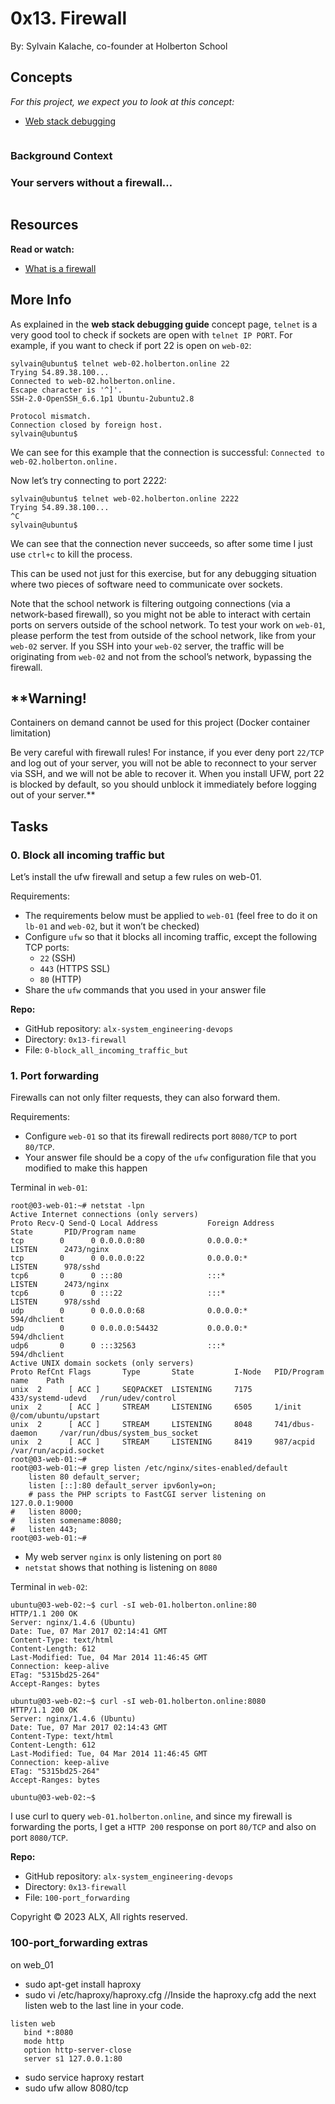 0x13. Firewall
==============

 By: Sylvain Kalache, co-founder at Holberton School

Concepts
--------
*For this project, we expect you to look at this concept:*
-  [Web stack debugging](https://intranet.alxswe.com/concepts/68)


<img src="https://s3.amazonaws.com/intranet-projects-files/holbertonschool-sysadmin_devops/284/V1HjQ1Y.png" alt="" loading="lazy" style="">

### Background Context
### Your servers without a firewall…
<img src="https://s3.amazonaws.com/intranet-projects-files/holbertonschool-sysadmin_devops/155/holbertonschool-firewall.gif" alt="" loading="lazy" style="">


Resources
---------
**Read or watch:**

-  [What is a firewall](https://intranet.alxswe.com/rltoken/vjB4LyHRdtEImzZcuD89ZQ)


More Info
---------
As explained in the **web stack debugging guide** concept page, `telnet` is a very good tool to check if sockets are open with `telnet IP PORT`. For example, if you want to check if port 22 is open on `web-02`:

```
sylvain@ubuntu$ telnet web-02.holberton.online 22
Trying 54.89.38.100...
Connected to web-02.holberton.online.
Escape character is '^]'.
SSH-2.0-OpenSSH_6.6.1p1 Ubuntu-2ubuntu2.8

Protocol mismatch.
Connection closed by foreign host.
sylvain@ubuntu$
```

We can see for this example that the connection is successful: `Connected to web-02.holberton.online.`

Now let’s try connecting to port 2222:
```
sylvain@ubuntu$ telnet web-02.holberton.online 2222
Trying 54.89.38.100...
^C
sylvain@ubuntu$
```

We can see that the connection never succeeds, so after some time I just use `ctrl+c` to kill the process.

This can be used not just for this exercise, but for any debugging situation where two pieces of software need to communicate over sockets.

Note that the school network is filtering outgoing connections (via a network-based firewall), so you might not be able to interact with certain ports on servers outside of the school network. To test your work on `web-01`, please perform the test from outside of the school network, like from your `web-02` server. If you SSH into your `web-02` server, the traffic will be originating from `web-02` and not from the school’s network, bypassing the firewall.


**Warning!
----------
Containers on demand cannot be used for this project (Docker container limitation)

Be very careful with firewall rules! For instance, if you ever deny port `22/TCP` and log out of your server, you will not be able to reconnect to your server via SSH, and we will not be able to recover it. When you install UFW, port 22 is blocked by default, so you should unblock it immediately before logging out of your server.**



Tasks
-----

### 0\. Block all incoming traffic but
Let’s install the ufw firewall and setup a few rules on web-01.

Requirements:
-  The requirements below must be applied to `web-01` (feel free to do it on `lb-01` and `web-02`, but it won’t be checked)
-  Configure `ufw` so that it blocks all incoming traffic, except the following TCP ports:
   -  `22` (SSH)
   -  `443` (HTTPS SSL)
   -  `80` (HTTP)
-  Share the `ufw` commands that you used in your answer file

**Repo:**
-  GitHub repository: `alx-system_engineering-devops`
-  Directory: `0x13-firewall`
-  File: `0-block_all_incoming_traffic_but`



### 1\. Port forwarding
Firewalls can not only filter requests, they can also forward them.

Requirements:
-  Configure `web-01` so that its firewall redirects port `8080/TCP` to port `80/TCP`.
-  Your answer file should be a copy of the `ufw` configuration file that you modified to make this happen

Terminal in `web-01`:

```
root@03-web-01:~# netstat -lpn
Active Internet connections (only servers)
Proto Recv-Q Send-Q Local Address           Foreign Address         State       PID/Program name
tcp        0      0 0.0.0.0:80              0.0.0.0:*               LISTEN      2473/nginx
tcp        0      0 0.0.0.0:22              0.0.0.0:*               LISTEN      978/sshd
tcp6       0      0 :::80                   :::*                    LISTEN      2473/nginx
tcp6       0      0 :::22                   :::*                    LISTEN      978/sshd
udp        0      0 0.0.0.0:68              0.0.0.0:*                           594/dhclient
udp        0      0 0.0.0.0:54432           0.0.0.0:*                           594/dhclient
udp6       0      0 :::32563                :::*                                594/dhclient
Active UNIX domain sockets (only servers)
Proto RefCnt Flags       Type       State         I-Node   PID/Program name    Path
unix  2      [ ACC ]     SEQPACKET  LISTENING     7175     433/systemd-udevd   /run/udev/control
unix  2      [ ACC ]     STREAM     LISTENING     6505     1/init              @/com/ubuntu/upstart
unix  2      [ ACC ]     STREAM     LISTENING     8048     741/dbus-daemon     /var/run/dbus/system_bus_socket
unix  2      [ ACC ]     STREAM     LISTENING     8419     987/acpid           /var/run/acpid.socket
root@03-web-01:~#
root@03-web-01:~# grep listen /etc/nginx/sites-enabled/default
    listen 80 default_server;
    listen [::]:80 default_server ipv6only=on;
    # pass the PHP scripts to FastCGI server listening on 127.0.0.1:9000
#   listen 8000;
#   listen somename:8080;
#   listen 443;
root@03-web-01:~#
```

-  My web server `nginx` is only listening on port `80`
-  `netstat` shows that nothing is listening on `8080`

Terminal in `web-02`:
```
ubuntu@03-web-02:~$ curl -sI web-01.holberton.online:80
HTTP/1.1 200 OK
Server: nginx/1.4.6 (Ubuntu)
Date: Tue, 07 Mar 2017 02:14:41 GMT
Content-Type: text/html
Content-Length: 612
Last-Modified: Tue, 04 Mar 2014 11:46:45 GMT
Connection: keep-alive
ETag: "5315bd25-264"
Accept-Ranges: bytes

ubuntu@03-web-02:~$ curl -sI web-01.holberton.online:8080
HTTP/1.1 200 OK
Server: nginx/1.4.6 (Ubuntu)
Date: Tue, 07 Mar 2017 02:14:43 GMT
Content-Type: text/html
Content-Length: 612
Last-Modified: Tue, 04 Mar 2014 11:46:45 GMT
Connection: keep-alive
ETag: "5315bd25-264"
Accept-Ranges: bytes

ubuntu@03-web-02:~$
```

I use curl to query `web-01.holberton.online`, and since my firewall is forwarding the ports, I get a `HTTP 200` response on port `80/TCP` and also on port `8080/TCP`.


**Repo:**
-  GitHub repository: `alx-system_engineering-devops`
-  Directory: `0x13-firewall`
-  File: `100-port_forwarding`
  
Copyright © 2023 ALX, All rights reserved.



### 100-port_forwarding extras
on web_01
-  sudo apt-get install haproxy
-  sudo vi /etc/haproxy/haproxy.cfg
//Inside the haproxy.cfg add the next listen web to the last line in your code.
```
listen web
   bind *:8080
   mode http
   option http-server-close
   server s1 127.0.0.1:80
```

-  sudo service haproxy restart
-  sudo ufw allow 8080/tcp
